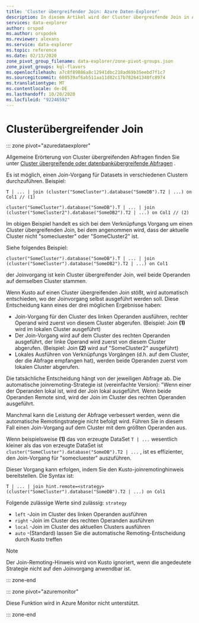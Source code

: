 ```yaml
---
title: 'Cluster übergreifender Join: Azure Daten-Explorer'
description: In diesem Artikel wird der Cluster übergreifende Join in Azure Daten-Explorer beschrieben.
services: data-explorer
author: orspod
ms.author: orspodek
ms.reviewer: alexans
ms.service: data-explorer
ms.topic: reference
ms.date: 02/13/2020
zone_pivot_group_filename: data-explorer/zone-pivot-groups.json
zone_pivot_groups: kql-flavors
ms.openlocfilehash: a7c8f89886a8c12941dbc218ad69b35eebd7f1c7
ms.sourcegitcommit: 608539af6ab511aa11d82c17b782641340fc8974
ms.translationtype: MT
ms.contentlocale: de-DE
ms.lasthandoff: 10/20/2020
ms.locfileid: "92246592"
---
```

# <a name="cross-cluster-join"></a>Clusterübergreifender Join

::: zone pivot="azuredataexplorer"

Allgemeine Erörterung von Cluster übergreifenden Abfragen finden Sie unter [Cluster übergreifende oder datenbankübergreifende Abfragen](cross-cluster-or-database-queries.md) .

Es ist möglich, einen Join-Vorgang für Datasets in verschiedenen Clustern durchzuführen. Beispiel:

```kusto
T | ... | join (cluster("SomeCluster").database("SomeDB").T2 | ...) on Col1 // (1)

cluster("SomeCluster").database("SomeDB").T | ... | join (cluster("SomeCluster2").database("SomeDB2").T2 | ...) on Col1 // (2)
```

Im obigen Beispiel handelt es sich bei dem Verknüpfungs Vorgang um einen Cluster übergreifenden Join, bei dem angenommen wird, dass der aktuelle Cluster nicht "somecluester" oder "SomeCluster2" ist.

Siehe folgendes Beispiel:

```kusto
cluster("SomeCluster").database("SomeDB").T | ... | join (cluster("SomeCluster").database("SomeDB2").T2 | ...) on Col1 
```

der Joinvorgang ist kein Cluster übergreifender Join, weil beide Operanden auf demselben Cluster stammen.

Wenn Kusto auf einen Cluster übergreifenden Join stößt, wird automatisch entschieden, wo der Joinvorgang selbst ausgeführt werden soll. Diese Entscheidung kann eines der drei möglichen Ergebnisse haben:

* Join-Vorgang für den Cluster des linken Operanden ausführen, rechter Operand wird zuerst von diesem Cluster abgerufen. (Beispiel: Join **(1)** wird im lokalen Cluster ausgeführt)
* Der Join-Vorgang wird auf dem Cluster des rechten Operanden ausgeführt, der linke Operand wird zuerst von diesem Cluster abgerufen. (Beispiel: Join **(2)** wird auf "SomeCluster2" ausgeführt)
* Lokales Ausführen von Verknüpfungs Vorgängen (d.h. auf dem Cluster, der die Abfrage empfangen hat), werden beide Operanden zuerst vom lokalen Cluster abgerufen.

Die tatsächliche Entscheidung hängt von der jeweiligen Abfrage ab. Die automatische joinremoting-Strategie ist (vereinfachte Version): "Wenn einer der Operanden lokal ist, wird der Join lokal ausgeführt. Wenn beide Operanden Remote sind, wird der Join im Cluster des rechten Operanden ausgeführt.

Manchmal kann die Leistung der Abfrage verbessert werden, wenn die automatische Remotingstrategie nicht befolgt wird. Führen Sie in diesem Fall einen Join-Vorgang auf dem Cluster mit dem größten Operanden aus.

Wenn beispielsweise **(1)** das von erzeugte DataSet `T | ...` wesentlich kleiner als das von erzeugte DataSet ist `cluster("SomeCluster").database("SomeDB").T2 | ...` , ist es effizienter, den Join-Vorgang für "somecluester" auszuführen.

Dieser Vorgang kann erfolgen, indem Sie den Kusto-joinremotinghinweis bereitstellen. Die Syntax ist:

```kusto
T | ... | join hint.remote=<strategy> (cluster("SomeCluster").database("SomeDB").T2 | ...) on Col1
```

Folgende zulässige Werte sind zulässig: `strategy`
* `left` -Join im Cluster des linken Operanden ausführen 
* `right` -Join im Cluster des rechten Operanden ausführen
* `local` -Join im Cluster des aktuellen Clusters ausführen
* `auto` -(Standard) lassen Sie die automatische Remoting-Entscheidung durch Kusto treffen

> [!Note]
> Der Join-Remoting-Hinweis wird von Kusto ignoriert, wenn die angedeutete Strategie nicht auf den Joinvorgang anwendbar ist.

::: zone-end

::: zone pivot="azuremonitor"

Diese Funktion wird in Azure Monitor nicht unterstützt.

::: zone-end
